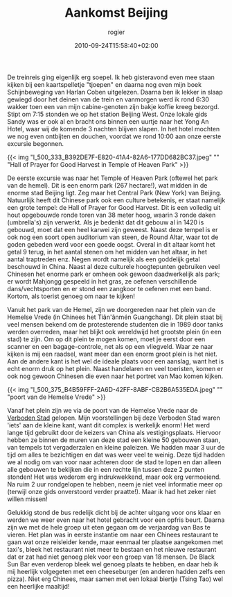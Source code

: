 ﻿---
title: Aankomst Beijing
author: rogier
type: post
date: 2010-09-24T15:58:40+02:00
url: /weblog/2010/09/24/aankomst-beijing/
commentFolder: 2010-09-24-aankomst-beijing
categories:
- Vakantie
tags:
- Beijing
- China
- plein van de Hemelse Vrede
- Verboden Stad
resources:
- src: l_500_333_B392DE7F-E820-41A4-82A6-177DD682BC37.jpeg
  title: Hall of Prayer for Good Harvest in Temple of Heaven Park
- src: l_500_375_B4B59FFF-2A6D-42FF-8ABF-CB2B6A535EDA.jpeg
  title: poort van de Hemelse Vrede

---
De treinreis ging eigenlijk erg soepel. Ik heb gisteravond even mee staan kijken bij een kaartspelletje "tjoepen" en daarna nog even mijn boek Schijnbeweging van Harlan Coben uitgelezen. Daarna ben ik lekker in slaap gewiegd door het deinen van de trein en vanmorgen werd ik rond 6:30 wakker toen een van mijn cabine-genoten zijn bakje koffie kreeg bezorgd. Stipt om 7:15 stonden we op het station Beijing West. Onze lokale gids Sandy was er ook al en bracht ons binnen een uurtje naar het Yong An Hotel, waar wij de komende 3 nachten blijven slapen. In het hotel mochten we nog even ontbijten en douchen, voordat we rond 10:00 aan onze eerste excursie begonnen.


{{< img "l_500_333_B392DE7F-E820-41A4-82A6-177DD682BC37.jpeg" ""  "Hall of Prayer for Good Harvest in Temple of Heaven Park" >}}

De eerste excursie was naar het Temple of Heaven Park (oftewel het park van de hemel). Dit is een enorm park (267 hectare!), wat midden in de enorme stad Beijing ligt. Zeg maar het Central Park (New York) van Beijing. Natuurlijk heeft dit Chinese park ook een culture betekenis, er staat namelijk een grote tempel: de Hall of Prayer for Good Harvest. Dit is een volledig uit hout opgebouwde ronde toren van 38 meter hoog, waarin 3 ronde daken (umbrella's) zijn verwerkt. Als je bedenkt dat dit gebouw al in 1420 is gebouwd, moet dat een heel karwei zijn geweest.
Naast deze tempel is er ook nog een soort open auditorium van steen, de Round Altar, waar tot de goden gebeden werd voor een goede oogst. Overal in dit altaar komt het getal 9 terug, in het aantal stenen om het midden van het altaar, in het aantal traptreden enz. Negen wordt namelijk als een goddelijk getal beschouwd in China.
Naast al deze culturele hoogtepunten gebruiken veel Chinesen het enorme park er omheen ook gewoon daadwerkelijk als park; er wordt Mahjongg gespeeld in het gras, ze oefenen verschillende dans/vechtsporten en er stond een zangkoor te oefenen met een band. Kortom, als toerist genoeg om naar te kijken!

Vanuit het park van de Hemel, zijn we doorgereden naar het plein van de Hemelse Vrede (in Chinees het Tiãn'ãnmén Guangchang). Dit plein staat bij veel mensen bekend om de protesterende studenten die in 1989 door tanks werden overreden, maar het blijkt ook wereldwijd het grootste plein (in een stad) te zijn. Om op dit plein te mogen komen, moet je eerst door een scanner en een bagage-controle, net als op een vliegveld. Waar ze naar kijken is mij een raadsel, want meer dan een enorm groot plein is het niet. Aan de andere kant is het wel de ideale plaats voor een aanslag, want het is echt enorm druk op het plein. Naast handelaren en veel toeristen, komen er ook nog gewoon Chinesen die even naar het portret van Mao komen kijken.


{{< img "l_500_375_B4B59FFF-2A6D-42FF-8ABF-CB2B6A535EDA.jpeg" ""  "poort van de Hemelse Vrede" >}}

Vanaf het plein zijn we via de poort van de Hemelse Vrede naar de [Verboden Stad](http://www.dpm.org.cn) gelopen. Mijn voorstellingen bij deze Verboden Stad waren 'iets' aan de kleine kant, want dit complex is werkelijk enorm! Het werd lange tijd gebruikt door de keizers van China als vestigingsplaats. Hiervoor hebben ze binnen de muren van deze stad een kleine 50 gebouwen staan, van tempels tot vergaderzalen en kleine paleizen. We hadden maar 3 uur de tijd om alles te bezichtigen en dat was weer veel te weinig. Deze tijd hadden we al nodig om van voor naar achteren door de stad te lopen en dan alleen alle gebouwen te bekijken die in een rechte lijn tussen deze 2 punten stonden! Het was wederom erg indrukwekkend, maar ook erg vermoeiend. Na ruim 2 uur rondgelopen te hebben, neem je niet veel informatie meer op (terwijl onze gids onverstoord verder praatte!). Maar ik had het zeker niet willen missen!

Gelukkig stond de bus redelijk dicht bij de achter uitgang voor ons klaar en werden we weer even naar het hotel gebracht voor een opfris beurt. Daarna zijn we met de hele groep uit eten gegaan om de verjaardag van Bas te vieren. Het plan was in eerste instantie om naar een Chinees restaurant te gaan wat onze reisleider kende, maar eenmaal ter plaatse aangekomen met taxi's, bleek het restaurant niet meer te bestaan en het nieuwe restaurant dat er zat had niet genoeg plek voor een groep van 18 mensen. De Black Sun Bar even verderop bleek wel genoeg plaats te hebben, en daar heb ik mij heerlijk volgegeten met een cheeseburger (en anderen hadden zelfs een pizza). Niet erg Chinees, maar samen met een lokaal biertje (Tsing Tao) wel een heerlijke maaltijd!
